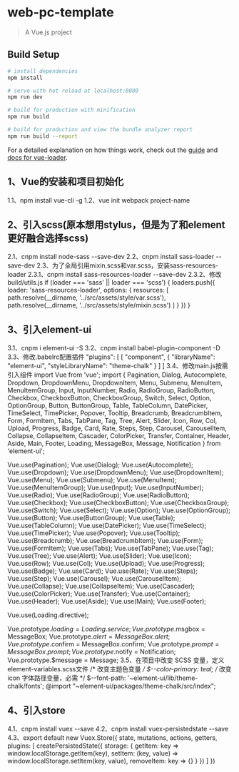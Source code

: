 # web-pc-template

> A Vue.js project

## Build Setup

``` bash
# install dependencies
npm install

# serve with hot reload at localhost:8080
npm run dev

# build for production with minification
npm run build

# build for production and view the bundle analyzer report
npm run build --report
```

For a detailed explanation on how things work, check out the [guide](http://vuejs-templates.github.io/webpack/) and [docs for vue-loader](http://vuejs.github.io/vue-loader).

## 1、Vue的安装和项目初始化
1.1、npm install vue-cli -g
1.2、vue init webpack project-name
## 2、引入scss(原本想用stylus，但是为了和element更好融合选择scss)
2.1、cnpm install node-sass --save-dev
2.2、cnpm install sass-loader --save-dev
2.3、为了全局引用mixin.scss和var.scss，安装sass-resources-loader
2.3.1、cnpm install sass-resources-loader --save-dev
2.3.2、修改build/utils.js
if (loader === 'sass' || loader === 'scss') {
  loaders.push({
    loader: 'sass-resources-loader',
    options: {
      resources: [
        path.resolve(__dirname, '../src/assets/style/var.scss'),
        path.resolve(__dirname, '../src/assets/style/mixin.scss')
      ]
    }
  })
}
## 3、引入element-ui
3.1、cnpm i element-ui -S
3.2、cnpm install babel-plugin-component -D
3.3、修改.babelrc配置插件
"plugins": [
    [
      "component",
      {
        "libraryName": "element-ui",
        "styleLibraryName": "theme-chalk"
      }
    ]
  ]
3.4、修改main.js按需引入组件
import Vue from 'vue';
import {
  Pagination,
  Dialog,
  Autocomplete,
  Dropdown,
  DropdownMenu,
  DropdownItem,
  Menu,
  Submenu,
  MenuItem,
  MenuItemGroup,
  Input,
  InputNumber,
  Radio,
  RadioGroup,
  RadioButton,
  Checkbox,
  CheckboxButton,
  CheckboxGroup,
  Switch,
  Select,
  Option,
  OptionGroup,
  Button,
  ButtonGroup,
  Table,
  TableColumn,
  DatePicker,
  TimeSelect,
  TimePicker,
  Popover,
  Tooltip,
  Breadcrumb,
  BreadcrumbItem,
  Form,
  FormItem,
  Tabs,
  TabPane,
  Tag,
  Tree,
  Alert,
  Slider,
  Icon,
  Row,
  Col,
  Upload,
  Progress,
  Badge,
  Card,
  Rate,
  Steps,
  Step,
  Carousel,
  CarouselItem,
  Collapse,
  CollapseItem,
  Cascader,
  ColorPicker,
  Transfer,
  Container,
  Header,
  Aside,
  Main,
  Footer,
  Loading,
  MessageBox,
  Message,
  Notification
} from 'element-ui';

Vue.use(Pagination);
Vue.use(Dialog);
Vue.use(Autocomplete);
Vue.use(Dropdown);
Vue.use(DropdownMenu);
Vue.use(DropdownItem);
Vue.use(Menu);
Vue.use(Submenu);
Vue.use(MenuItem);
Vue.use(MenuItemGroup);
Vue.use(Input);
Vue.use(InputNumber);
Vue.use(Radio);
Vue.use(RadioGroup);
Vue.use(RadioButton);
Vue.use(Checkbox);
Vue.use(CheckboxButton);
Vue.use(CheckboxGroup);
Vue.use(Switch);
Vue.use(Select);
Vue.use(Option);
Vue.use(OptionGroup);
Vue.use(Button);
Vue.use(ButtonGroup);
Vue.use(Table);
Vue.use(TableColumn);
Vue.use(DatePicker);
Vue.use(TimeSelect);
Vue.use(TimePicker);
Vue.use(Popover);
Vue.use(Tooltip);
Vue.use(Breadcrumb);
Vue.use(BreadcrumbItem);
Vue.use(Form);
Vue.use(FormItem);
Vue.use(Tabs);
Vue.use(TabPane);
Vue.use(Tag);
Vue.use(Tree);
Vue.use(Alert);
Vue.use(Slider);
Vue.use(Icon);
Vue.use(Row);
Vue.use(Col);
Vue.use(Upload);
Vue.use(Progress);
Vue.use(Badge);
Vue.use(Card);
Vue.use(Rate);
Vue.use(Steps);
Vue.use(Step);
Vue.use(Carousel);
Vue.use(CarouselItem);
Vue.use(Collapse);
Vue.use(CollapseItem);
Vue.use(Cascader);
Vue.use(ColorPicker);
Vue.use(Transfer);
Vue.use(Container);
Vue.use(Header);
Vue.use(Aside);
Vue.use(Main);
Vue.use(Footer);

Vue.use(Loading.directive);

Vue.prototype.$loading = Loading.service;
Vue.prototype.$msgbox = MessageBox;
Vue.prototype.$alert = MessageBox.alert;
Vue.prototype.$confirm = MessageBox.confirm;
Vue.prototype.$prompt = MessageBox.prompt;
Vue.prototype.$notify = Notification;
Vue.prototype.$message = Message;
3.5、在项目中改变 SCSS 变量，定义element-variables.scss文件
/* 改变主题色变量 */
$--color-primary: teal;
/* 改变 icon 字体路径变量，必需 */
$--font-path: '~element-ui/lib/theme-chalk/fonts';
@import "~element-ui/packages/theme-chalk/src/index";
## 4、引入store
4.1、cnpm install vuex --save
4.2、cnpm install vuex-persistedstate --save
4.3、export default new Vuex.Store({
      state,
      mutations,
      actions,
      getters,
      plugins: [
        createPersistedState({
          storage: {
            getItem: key => window.localStorage.getItem(key),
            setItem: (key, value) => window.localStorage.setItem(key, value),
            removeItem: key => {}
          }
        })
      ]
    })
```
